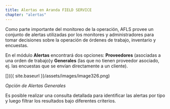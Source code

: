 ```yaml
---
title: Alertas en Aranda FIELD SERVICE
chapter: "alertas"
---
```


Como parte importante del monitoreo de la operación, AFLS provee un conjunto de alertas utilizadas por los monitores y administradores para tomar decisiones sobre la operación de órdenes de trabajo, inventario y encuestas.

En el módulo **Alertas** encontrará dos opciones: **Proveedores** (asociadas a una orden de trabajo)y **Generales** (las que no tienen proveedor asociado, ej. las encuestas que se envían directamente a un cliente).

[]({{ site.baseurl }}/assets/images/image326.png)

_Opción de Alertas Generales_

Es posible realizar una consulta detallada para identificar las alertas por tipo y luego filtrar los resultados bajo diferentes criterios.
